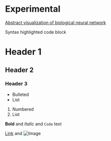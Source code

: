 # Experimental

[Abstract visualization of biological neural network](https://richardgeorgedavis.github.io/Neural-Network/)



Syntax highlighted code block

# Header 1
## Header 2
### Header 3

- Bulleted
- List

1. Numbered
2. List

**Bold** and _Italic_ and `Code` text

[Link](url) and ![Image](src)




